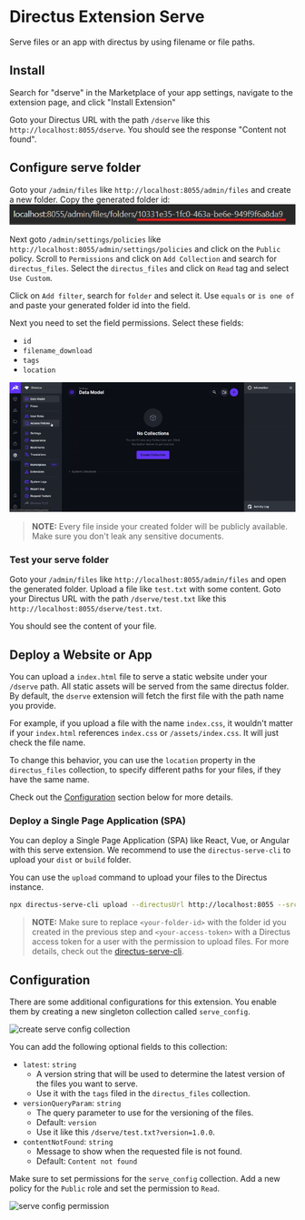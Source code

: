 # Directus Extension Serve

Serve files or an app with directus by using filename or file paths.

## Install

Search for "dserve" in the Marketplace of your app settings, navigate to the extension page, and click "Install Extension"

Goto your Directus URL with the path `/dserve` like this `http://localhost:8055/dserve`.
You should see the response "Content not found".

## Configure serve folder

Goto your `/admin/files` like `http://localhost:8055/admin/files` and create a new folder. Copy the generated folder id:
![folder id](https://raw.githubusercontent.com/nmerget/directus-serve/main/packages/directus/extensions/directus-extension-serve/docs/folder-id.png)

Next goto `/admin/settings/policies` like `http://localhost:8055/admin/settings/policies` and click on the `Public` policy.
Scroll to `Permissions` and click on `Add Collection` and search for `directus_files`.
Select the `directus_files` and click on `Read` tag and select `Use Custom`.

Click on `Add filter`, search for `folder` and select it.
Use `equals` or `is one of` and paste your generated folder id into the field.

Next you need to set the field permissions. Select these fields:

- `id`
- `filename_download`
- `tags`
- `location`

![add policy for id](https://raw.githubusercontent.com/nmerget/directus-serve/main/packages/directus/extensions/directus-extension-serve/docs/add_policy_id.gif)

> **NOTE:** Every file inside your created folder will be publicly available.
> Make sure you don't leak any sensitive documents.

### Test your serve folder

Goto your `/admin/files` like `http://localhost:8055/admin/files` and open the generated folder.
Upload a file like `test.txt` with some content.
Goto your Directus URL with the path `/dserve/test.txt` like this `http://localhost:8055/dserve/test.txt`.

You should see the content of your file.

## Deploy a Website or App

You can upload a `index.html` file to serve a static website under your `/dserve` path.
All static assets will be served from the same directus folder.
By default, the `dserve` extension will fetch the first
file with the path name you provide.

For example, if you upload a file with the name `index.css`,
it wouldn't matter if your `index.html` references `index.css` or `/assets/index.css`.
It will just check the file name.

To change this behavior, you can use the `location` property in the `directus_files` collection,
to specify different paths for your files, if they have the same name.

Check out the [Configuration](#configuration) section below for more details.

### Deploy a Single Page Application (SPA)

You can deploy a Single Page Application (SPA) like React, Vue, or Angular with this serve extension.
We recommend to use the `directus-serve-cli` to upload your `dist` or `build` folder.

You can use the `upload` command to upload your files to the Directus instance.

```bash
npx directus-serve-cli upload --directusUrl http://localhost:8055 --src ./dist --uploadFolder <your-folder-id> --directusToken <your-access-token>
```

> **NOTE:** Make sure to replace `<your-folder-id>` with the folder id you created in the previous step and `<your-access-token>` with a Directus
> access token for a user with the permission to upload files.
> For more details, check out the [directus-serve-cli](https://github.com/nmerget/directus-serve/tree/main/packages/directus-serve-cli#directus-serve-cli).

## Configuration

There are some additional configurations for this extension.
You enable them by creating a new singleton collection called
`serve_config`.

![create serve config collection](https://raw.githubusercontent.com/nmerget/directus-serve/main/packages/directus/extensions/directus-extension-serve/docs/serve_config.gif)

You can add the following optional fields to this collection:

- `latest`: `string`
  - A version string that will be used to determine the latest version of the files you want to serve.
  - Use it with the `tags` filed in the `directus_files` collection.
- `versionQueryParam`: `string`
  - The query parameter to use for the versioning of the files.
  - Default: `version`
  - Use it like this `/dserve/test.txt?version=1.0.0`.
- `contentNotFound`: `string`
  - Message to show when the requested file is not found.
  - Default: `Content not found`

Make sure to set permissions for the `serve_config` collection.
Add a new policy for the `Public` role and set the permission to `Read`.

![serve config permission](https://raw.githubusercontent.com/nmerget/directus-serve/main/packages/directus/extensions/directus-extension-serve/docs/serve_config_permission.gif)
